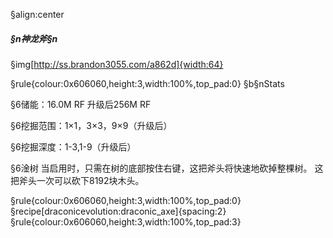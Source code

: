 §align:center
##### §n神龙斧§n

§img[http://ss.brandon3055.com/a862d]{width:64}

§rule{colour:0x606060,height:3,width:100%,top_pad:0}
§b§nStats

§6储能：16.0M RF 升级后256M RF

§6挖掘范围：1×1，3×3，9×9（升级后）

§6挖掘深度：1-3,1-9（升级后）

§6淦树
当启用时，只需在树的底部按住右键，这把斧头将快速地砍掉整棵树。
这把斧头一次可以砍下8192块木头。

§rule{colour:0x606060,height:3,width:100%,top_pad:0}
§recipe[draconicevolution:draconic_axe]{spacing:2}
§rule{colour:0x606060,height:3,width:100%,top_pad:3}